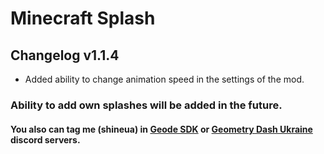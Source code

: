 # Minecraft Splash

## Changelog v1.1.4  

- Added ability to change animation speed in the settings of the mod.  

### Ability to add own splashes will be added in the future.  

#### You also can tag me (shineua) in [Geode SDK](https://discord.com/invite/9e43WMKzhp) or [Geometry Dash Ukraine](https://discord.gg/vKUGgkTsSK) discord servers.
